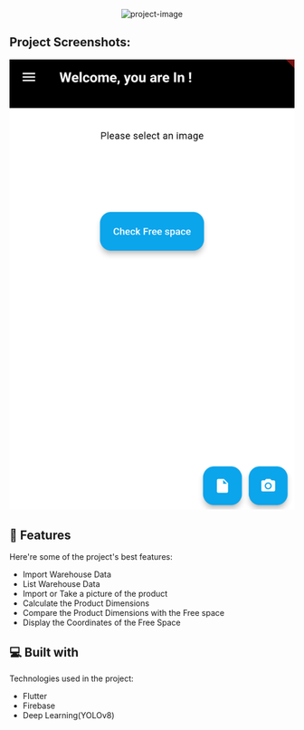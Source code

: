 <p align="center"><img src="https://socialify.git.ci/AdLKL/AppStock/image?description=1&amp;font=Rokkitt&amp;issues=1&amp;language=1&amp;name=1&amp;owner=1&amp;pattern=Signal&amp;stargazers=1&amp;theme=Dark" alt="project-image"></p>

<h2>Project Screenshots:</h2>

![Project screenshot](Rapport-img/acceuil.png)
  
  
<h2>🧐 Features</h2>

Here're some of the project's best features:

*   Import Warehouse Data
*   List Warehouse Data
*   Import or Take a picture of the product
*   Calculate the Product Dimensions
*   Compare the Product Dimensions with the Free space
*   Display the Coordinates of the Free Space

  
  
<h2>💻 Built with</h2>

Technologies used in the project:

*   Flutter
*   Firebase
*   Deep Learning(YOLOv8)
